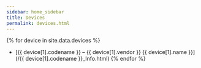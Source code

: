 ```yaml
---
sidebar: home_sidebar
title: Devices
permalink: devices.html
---
```

{% for device in site.data.devices %}
* [{{ device[1].codename }} &ndash; {{ device[1].vendor }} {{ device[1].name }}](/{{ device[1].codename }}_Info.html)
{% endfor %}
